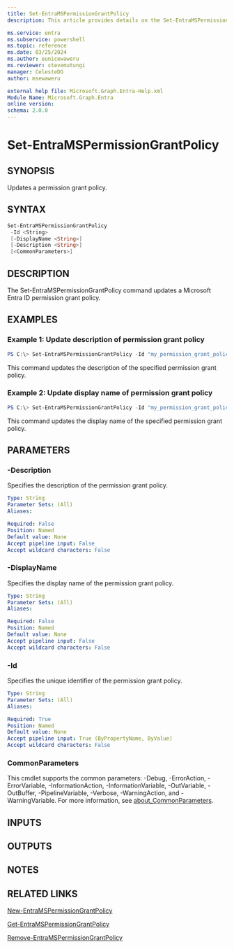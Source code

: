 ```yaml
---
title: Set-EntraMSPermissionGrantPolicy
description: This article provides details on the Set-EntraMSPermissionGrantPolicy command.

ms.service: entra
ms.subservice: powershell
ms.topic: reference
ms.date: 03/25/2024
ms.author: eunicewaweru
ms.reviewer: stevemutungi
manager: CelesteDG
author: msewaweru

external help file: Microsoft.Graph.Entra-Help.xml
Module Name: Microsoft.Graph.Entra
online version:
schema: 2.0.0
---
```


# Set-EntraMSPermissionGrantPolicy

## SYNOPSIS
Updates a permission grant policy.

## SYNTAX

```powershell
Set-EntraMSPermissionGrantPolicy 
 -Id <String>
 [-DisplayName <String>] 
 [-Description <String>] 
 [<CommonParameters>]
```

## DESCRIPTION
The Set-EntraMSPermissionGrantPolicy command updates a Microsoft Entra ID permission grant policy.

## EXAMPLES

### Example 1: Update description of permission grant policy
```powershell
PS C:\> Set-EntraMSPermissionGrantPolicy -Id "my_permission_grant_policy_id" -Description "updated description"
```

This command updates the description of the specified permission grant policy.

### Example 2: Update display name of permission grant policy
```powershell
PS C:\> Set-EntraMSPermissionGrantPolicy -Id "my_permission_grant_policy_id" -DisplayName "update displayname"
```

This command updates the display name of the specified permission grant policy.

## PARAMETERS

### -Description
Specifies the description of the permission grant policy.

```yaml
Type: String
Parameter Sets: (All)
Aliases:

Required: False
Position: Named
Default value: None
Accept pipeline input: False
Accept wildcard characters: False
```

### -DisplayName
Specifies the display name of the permission grant policy.

```yaml
Type: String
Parameter Sets: (All)
Aliases:

Required: False
Position: Named
Default value: None
Accept pipeline input: False
Accept wildcard characters: False
```

### -Id
Specifies the unique identifier of the permission grant policy.

```yaml
Type: String
Parameter Sets: (All)
Aliases:

Required: True
Position: Named
Default value: None
Accept pipeline input: True (ByPropertyName, ByValue)
Accept wildcard characters: False
```

### CommonParameters
This cmdlet supports the common parameters: -Debug, -ErrorAction, -ErrorVariable, -InformationAction, -InformationVariable, -OutVariable, -OutBuffer, -PipelineVariable, -Verbose, -WarningAction, and -WarningVariable. For more information, see [about_CommonParameters](https://go.microsoft.com/fwlink/?LinkID=113216).

## INPUTS

## OUTPUTS

## NOTES

## RELATED LINKS

[New-EntraMSPermissionGrantPolicy](New-EntraMSPermissionGrantPolicy.md)

[Get-EntraMSPermissionGrantPolicy](Get-EntraMSPermissionGrantPolicy.md)

[Remove-EntraMSPermissionGrantPolicy](Remove-EntraMSPermissionGrantPolicy.md)


